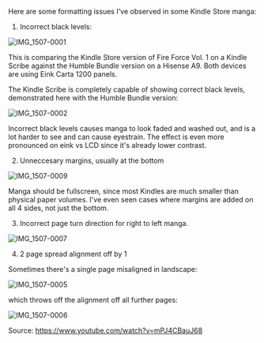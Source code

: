Here are some formatting issues I've observed in some Kindle Store manga:

1) Incorrect black levels:

![IMG_1507-0001](https://github.com/user-attachments/assets/3fd06257-f415-488e-b639-a619189caa4d)


This is comparing the Kindle Store version of 
Fire Force Vol. 1 on a Kindle Scribe 
against the Humble Bundle version on a Hisense A9.
Both devices are using Eink Carta 1200 panels.

The Kindle Scribe is completely capable of showing correct black levels,
demonstrated here with the Humble Bundle version:

![IMG_1507-0002](https://github.com/user-attachments/assets/64823c30-dbd6-44b9-80bb-d0993a90928d)

Incorrect black levels causes manga to look faded and washed out, and is a lot harder to see and can cause eyestrain.
The effect is even more pronounced on eink vs LCD since it's already lower contrast.

2) Unneccesary margins, usually at the bottom

![IMG_1507-0009](https://github.com/user-attachments/assets/97316ea4-0f2e-403c-88c8-1671b201b79e)

Manga should be fullscreen, since most Kindles are much smaller than physical paper volumes.
I've even seen cases where margins are added on all 4 sides, not just the bottom.

3) Incorrect page turn direction for right to left manga.

![IMG_1507-0007](https://github.com/user-attachments/assets/1c5e7245-c743-48e9-9e2c-26200f4ebf3b)


4) 2 page spread alignment off by 1

Sometimes there's a single page misaligned in landscape:

![IMG_1507-0005](https://github.com/user-attachments/assets/6d1f35fb-9e09-4dea-89ca-6fce9a514b79)

which throws off the alignment off all further pages:


![IMG_1507-0006](https://github.com/user-attachments/assets/0bdcd391-7928-4725-bb2d-6145ba8da9f4)

Source: https://www.youtube.com/watch?v=mPJ4CBauJ68
















